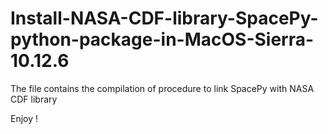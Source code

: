 # Install-NASA-CDF-library-SpacePy-python-package-in-MacOS-Sierra-10.12.6

The file contains the compilation of procedure to link SpacePy with NASA CDF library 

Enjoy ! 
